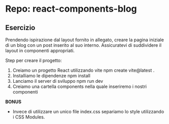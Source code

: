 # Repo: react-components-blog

## Esercizio

Prendendo ispirazione dal layout fornito in allegato, creare la pagina iniziale di un blog con un post inserito al suo interno. Assicuratevi di suddividere il layout in componenti appropriati.

Step per creare il progetto:
1) Creiamo un progetto React utilizzando vite npm create vite@latest .
2) Installiamo le dipendenze npm install
3) Lanciamo il server di sviluppo npm run dev
4) Creiamo una cartella components nella quale inseriremo i nostri componenti

**BONUS**
- Invece di utilizzare un unico file index.css separiamo lo style utilizzando i CSS Modules.